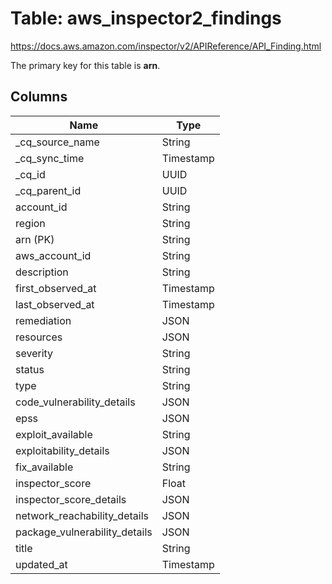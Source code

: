 # Table: aws_inspector2_findings

https://docs.aws.amazon.com/inspector/v2/APIReference/API_Finding.html

The primary key for this table is **arn**.



## Columns
| Name          | Type          |
| ------------- | ------------- |
|_cq_source_name|String|
|_cq_sync_time|Timestamp|
|_cq_id|UUID|
|_cq_parent_id|UUID|
|account_id|String|
|region|String|
|arn (PK)|String|
|aws_account_id|String|
|description|String|
|first_observed_at|Timestamp|
|last_observed_at|Timestamp|
|remediation|JSON|
|resources|JSON|
|severity|String|
|status|String|
|type|String|
|code_vulnerability_details|JSON|
|epss|JSON|
|exploit_available|String|
|exploitability_details|JSON|
|fix_available|String|
|inspector_score|Float|
|inspector_score_details|JSON|
|network_reachability_details|JSON|
|package_vulnerability_details|JSON|
|title|String|
|updated_at|Timestamp|